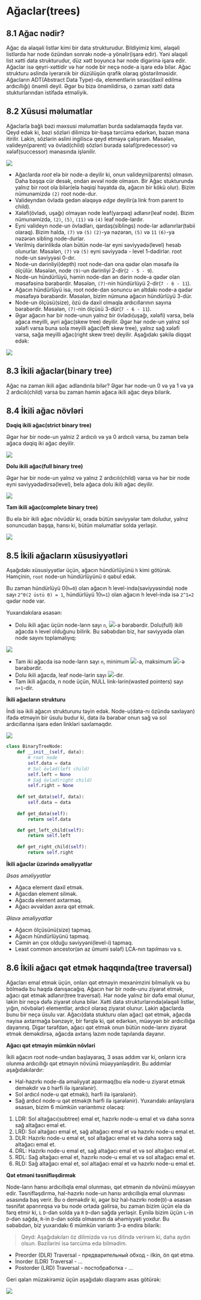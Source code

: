 # Ağaclar(trees)

## 8.1 Ağac nədir?

Ağac da əlaqəli listlər kimi bir data strukturudur. Bildiyimiz kimi, əlaqəli listlərdə hər node özündən sonrakı node-a yönəlir(işarə edir).
Yəni əlaqəli list xətti data strukturudur, düz xətt boyunca hər node digərinə işarə edir.
Ağaclar isə qeyri-xəttidir və hər node bir neçə node-a işarə edə bilər.
Ağac strukturu əslində iyerarxik bir düzülüşün qrafik olaraq göstərilməsidir.
Ağacların ADT(Abstract Data Type)-də, elementlərin sırası(daxil edilmə ardıcıllığı) önəmli deyil. Əgər bu bizə önəmlidirsə, o zaman xətti data stukturlarından istifadə etməliyik.

## 8.2 Xüsusi məlumatlar

Ağaclarla bağlı bəzi məxsusi məlumatları burda sadalamaqda fayda var.
Qeyd edək ki, bəzi sözləri dilimizə bir-başa tərcümə edərkən, bəzən məna itirilir. 
Lakin, sözlərin əslini ingiliscə qeyd etməyə çalışıram. 
Məsələn, valideyn(parent) və övlad(child) sözləri burada sələf(predecessor) və xələf(successor) mənasında işlənilir.

![](https://upload.wikimedia.org/wikipedia/commons/thumb/f/f7/Binary_tree.svg/300px-Binary_tree.svg.png)

* Ağaclarda *root* elə bir node-a deyilir ki, onun valideyni(parents) olmasın. Daha başqa cür desək, ondan əvvəl node olmasın.
Bir Ağac stukturunda yalnız bir root ola bilər(elə həqiqi həyatda da, ağacın bir kökü olur).
Bizim nümunəmizdə `(2)` root node-dur.
* Valideyndən övlada gedən əlaqəyə *edge* deyilir(a link from parent to child).
* Xələfi(övladı, uşağı) olmayan node leaf(yarpaq) adlanır(leaf node). Bizim nümunəmizdə, `(2)`, `(5)`, `(11)` və `(4)` leaf node-lardır.
* Eyni valideyn node-un övladları, qardaş(siblings) node-lar adlanırlar(təbii olaraq). Bizim halda, `(7)` və `(5)` `(2)`-yə nəzərən, `(5)` və `11` `(6)`-ya nəzərən sibling node-durlar. 
* Verilmiş dərinlikdə olan bütün node-lar eyni səviyyədə(level) hesab olunurlar. Məsələn, `(7)` və `(5)` eyni səviyyədə - level 1-dədirlər. root node-un səviyyəsi 0-dır.
* Node-un dərinliyi(depth) root node-dan ona qədər olan məsafə ilə ölçülür. Məsələn, node `(9)`-un dərinliyi 2-dir(`2 - 5 - 9`).
* Node-un hündürlüyü, həmin node-dan ən dərin node-a qədər olan məsafəsinə bərabərdir. Məsələn, `(7)`-nin hündürlüyü 2-dir(`7 - 6 - 11`).
* Ağacın hündürlüyü isə, root node-dan sonuncu ən altdakı node-a qədər məsafəyə bərabərdir. Məsələn, bizim nümunə ağacın hündürlüyü 3-dür.
* Node-un ölçüsü(size), özü də daxil olmaqla ardıcıllarının sayına bərabərdir. Məsələn, `(7)`-nin ölçüsü 3-dür(`7 - 6 - 11`).
* Əgər ağacın hər bir node-unun yalnız bir övladı(uşağı, xələfi) varsa, belə ağaca meyilli, əyri ağac(skew tree) deyilir.
Əgər hər node-un yalnız sol xələfi varsa buna sola meyilli ağac(left skew tree), yalnız sağ xələfi varsa, sağa meyilli ağac(right skew tree) deyilir.
Aşağıdakı şəkilə diqqət edək:

![](../Source_Code/resources/fesil8/fesil8_skew_tree.png) 

## 8.3 İkili ağaclar(binary tree)

Ağac nə zaman ikili ağac adlandırıla bilər?
Əgər hər node-un 0 və ya 1 və ya 2 ardıcılı(child) varsa bu zaman həmin ağaca ikili ağac deyə bilərik.

## 8.4 İkili ağac növləri

**Dəqiq ikili ağac(strict binary tree)**

Əgər hər bir node-un yalniz 2 ardıcılı və ya 0 ardıcılı varsa, bu zaman belə ağaca dəqiq iki ağac deyilir.

![](https://i.stack.imgur.com/6d3po.gif)

**Dolu ikili ağac(full binary tree)**

Əgər hər bir node-un yalnız və yalnız 2 ardıcılı(child) varsa və hər bir node eyni səviyyədədirsə(level), belə ağaca dolu ikili ağac deyilir.

![](http://tech.queryhome.com/?qa=blob&qa_blobid=13247293517399547847)


**Tam ikili ağac(complete binary tree)**

Bu elə bir ikili ağac növüdür ki, orada bütün səviyyələr tam doludur, yalnız sonuncudan başqa, hansı ki, bütün məlumatlar solda yerləşir.

![](http://www.stoimen.com/blog/wp-content/uploads/2012/08/1.-Complete-Binary-Tree.png)


## 8.5 İkili ağacların xüsusiyyətləri

Aşağıdakı xüsusiyyətlər üçün, ağacın hündürlüyünü `h` kimi götürək.
Həmçinin, `root` node-un hündürlüyünü `0` qəbul edək.

Bu zaman hündürlüyü 0(`h=0`) olan ağacın h level-ində(səviyyəsində) node sayı `2^0(2 üstü 0) = 1`, hündürlüyü 1(`h=1`) olan ağacın h level-ində isə `2^1=2` qədər node var.

Yuxarıdakılara əsasən:

* Dolu ikili ağac üçün node-ların sayı `n`, ![](http://mathurl.com/ybq8u7vm.png)-ə bərabərdir.
Dolu(full) ikili ağacda `h` level olduğunu bilirik. Bu səbəbdən biz, hər səviyyədə olan node sayını toplamalıyıq:

![](http://mathurl.com/y77b9jzw.png)

* Tam iki ağacda isə node-ların sayı `n`, minimum ![](http://mathurl.com/yaxexmdc.png)-a, maksimum ![](http://mathurl.com/y8k7mgq4.png)-ə bərabərdir.
* Dolu ikili ağacda, leaf node-larin sayı ![](http://mathurl.com/yaxexmdc.png)-dır.
* Tam ikili ağacda, n node üçün, NULL link-lərin(wasted pointers) sayı `n+1`-dir.

**İkili ağacların strukturu**

İndi isə ikili ağacın strukturunu təyin edək.
Node-u(data-nı özündə saxlayan) ifadə etməyin bir üsulu budur ki, data ilə bərabər onun sağ və sol ardıcıllarına işarə edən linkləri saxlamaqdır.

![](../Source_Code/resources/fesil8/fesil8_data_binary_tree.png)

```python
class BinaryTreeNode:
    def __init__(self, data):
        # root node
        self.data = data
        # Sol övlad(left child)
        self.left = None
        # Sağ övlad(right child)
        self.right = None
    
    def set_data(self, data):
        self.data = data
    
    def get_data(self):
        return self.data

    def get_left_child(self):
        return self.left
    
    def get_right_child(self):
        return self.right

```

**İkili ağaclar üzərində əməliyyatlar**

*Əsas əməliyyatlar*

* Ağaca element daxil etmək.
* Ağacdan element silmək.
* Ağacda element axtarmaq.
* Ağacı əvvəldən axıra qət etmək.

*Əlavə əməliyyatlar*

* Ağacın ölçüsünü(size) tapmaq.
* Ağacın hündürlüyünü tapmaq.
* Cəmin ən çox olduğu səviyyəni(level-i) tapmaq.
* Least common ancestor(ən az ümumi sələf) LCA-nın tapılması və s.

## 8.6 İkili ağacı qət etmək haqqında(tree traversal)

Ağacları emal etmək üçün, onları qət etməyin mexanimzini bilməliyik və bu bölmədə bu haqda danışacağıq.
Ağacın hər bir node-unu ziyarət etmək, ağacı qət etmək adlanır(tree traversal). 
Hər node yalnız bir dəfə emal olunur, lakin bir neçə dəfə ziyarət oluna bilər. 
Xətti data strukturlarında(əlaqəli listlər, yığın, növbələr) elementlər, ardıcıl olaraq ziyarət olunur. Lakin ağaclarda bunu bir neçə üsulu var.
Ağacı(data stukturu olan ağac) qət etmək, ağacda nəyisə axtarmağa bənzəyir, bir fərqlə ki, qət edərkən, müəyyən bir ardıcıllığa dayanırıq.
Digər tərəfdən, ağacı qət etmək onun bütün node-larını ziyarət etmək deməkdirsə, ağacda axtarış lazım node tapılanda dayanır.

**Ağacı qət etməyin mümkün növləri**

İkili ağacın root node-undan başlayaraq, 3 əsas addım var ki, onların icra olunma ardıcıllığı qət etməyin növünü müəyyənləşdirir.
Bu addımlar aşağıdakılardır:
* Hal-hazırkı node-da əməliyyat aparmaq(bu elə node-u ziyarət etmək deməkdir və `D` hərfi ilə işarələnir).
* Sol ardıcıl node-u qət etmək(`L` hərfi ilə işarələnir).
* Sağ ardıcıl node-u qət etmək(`R` hərfi ilə işarələnir).
Yuxarıdakı anlayışlara əsasən, bizim 6 mümkün variantımız olacaq:

1. LDR: Sol altağacı(subtree) emal et, hazırkı node-u emal et və daha sonra sağ altağacı emal et.
2. LRD: Sol altağacı emal et, sağ altağacı emal et və hazırkı node-u emal et.
3. DLR: Hazırkı node-u emal et, sol altağacı emal et və daha sonra sağ altağacı emal et.
4. DRL: Hazırkı node-u emal et, sağ altağacı emal et və sol altağacı emal et.
5. RDL: Sağ altağacı emal et, hazırkı node-u emal et və sol altağacı emal et.
6. RLD: Sağ altağacı emal et, sol altağacı emal et və hazırkı node-u emal et.

**Qət etməni təsnifləşdirmək**

Node-ların hansı ardıcıllıqla emal olunması, qət etmənin də növünü müəyyən edir.
Təsnifləşdirmə, hal-hazırkı node-un hansı ardıcıllıqla emal olunması əsasında baş verir.
Bu o deməkdir ki, əgər biz hal-hazırkı node(`D`)-a əsasən təsnifat aparırırqsa və bu node ortada gəlirsə, bu zaman bizim üçün elə də fərq etmir ki, `L` `D`-dən solda ya `R` `D`-dən sağda yerləşir.
Eynilə bizim üçün `L`-in `D`-dən sağda, `R`-in `D`-dən solda olmasının da əhəmiyyəti yoxdur.
Bu səbəbdən, biz yuxarıdakı 6 mümkün variantı 3-ə endirə bilərik:
> Qeyd: Aşağıdakıları öz dilimizdə və rus dilində verirəm ki, daha aydın olsun. Bəzilərini isə tərcümə edə bilmədim.
* Preorder (DLR) Traversal - предварительный обход - ilkin, ön qət etmə.
* İnorder (LDR) Traversal - ...
* Postorder (LRD) Traversal - постобработка  - ...

Geri qalan müzakirəmiz üçün aşağıdakı diaqramı əsas götürək:

![](../Source_Code/resources/fesil8/fesil8_tree_data_structure.png)
